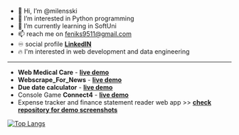- 👋 Hi, I’m @milensski
- 👀 I’m interested in Python programming
- 🌱 I’m currently learning in SoftUni
- 📫 reach me on feniks9511@gmail.com
- ♾️ social profile **[LinkedIN](https://www.linkedin.com/in/milen-palachorov-b524b2132/)**
- 🔥 I'm interested in web development and data engineering

---
- __Web Medical Care__ - **[live demo](http://oncoconnect.eu)**
- __Webscrape_For_News__ - **[live demo](https://replit.com/@milensski/Webscrape#main.py)**
- __Due date calculator__ - **[live demo](https://m-palachorov.w3spaces.com/)**
- Console Game __Connect4__ - **[live demo](https://replit.com/@milensski/ConnectFour)**
- Expense tracker and finance statement reader web app >> **[check repository for demo screenshots](https://github.com/milensski/Finance-Tracker#features)**


[![Top Langs](https://github-readme-stats.vercel.app/api/top-langs/?username=milensski&layout=compact)](https://github.com/milensski/milensski)



